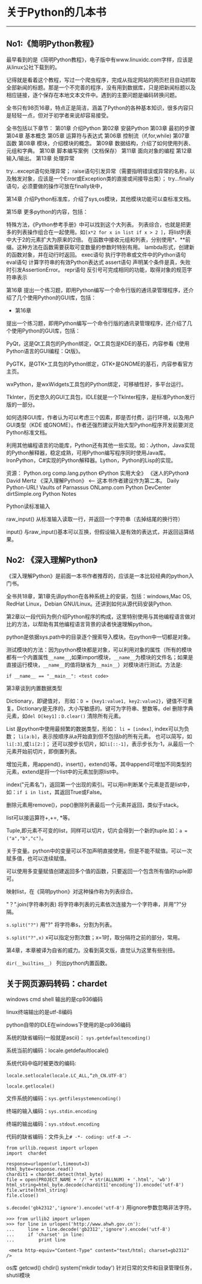 # 关于Python的几本书
---

## No1:《简明Python教程》

最早看到的是《简明Python教程》，电子版中有www.linuxidc.com字样，应该是从linux公社下载到的。

记得就是看着这个教程，写过一个爬虫程序，完成从指定网站的网页栏目自动抓取全部新闻的标题。那是一个不完善的程序，没有用到数据库，只是把新闻标题以及相应链接，逐个保存在本地文本文件中。遇到的主要问题是编码转换问题。

全书只有98页16章，特点正是简洁，涵盖了Python的各种基本知识，很多内容只是轻轻一点，但对于初学者来说却容易接受。

全书包括以下章节：
第01章 介绍Python
第02章 安装Python
第03章 最初的步骤
第04章 基本概念
第05章 运算符与表达式
第06章 控制流（if,for,while)
第07章 函数
第08章 模块，介绍模块的概念。
第09章 数据结构，介绍了如何使用列表、元组和字典。
第10章 脚本编写案例（文档保存）
第11章 面向对象的编程
第12章 输入/输出。
第13章 处理异常

try...except语句处理异常；
raise语句引发异常（需要指明错误或异常的名称，以及触发对象，应该是一个Error或Exception类的直接或间接导出类）；
try...finally语句，必须要做的操作可放在finally块中，

第14章 介绍Python标准库，介绍了sys,os模块，其他模块功能可以查标准文档。

第15章 更多python的内容，包括：

特殊方法，《Python参考手册》中可以找到这个大列表。
列表综合，也就是把更多的列表操作组合在一起使用。如`[x*2 for x in list if x > 2 ]`，将list列表中大于2的元素扩大为原来的2倍。
在函数中接收元组和列表，分别使用\*、\**前缀。这种方法在函数需要获取可变数量的参数时特别有用。
lambda形式，创建新的函数对象，并在动行时返回。
exec语句   执行字符串或文件中的Python语句
eval语句   计算字符串的有效Python表达式
assert语句 声明某个条件是真，失败时引发AssertionError。
repr语句   反引号可完成相同的功能，取得对象的规范字符串表示

第16章 提出一个练习题，即用Python编写一个命令行版的通讯录管理程序，还介绍了几个使用Python的GUI库，包括：

* 第16章

提出一个练习题，即用Python编写一个命令行版的通讯录管理程序，还介绍了几个使用Python的GUI库，包括：

PyQt，这是Qt工具包的Python绑定，Qt工具包是KDE的基石，内容参看《使用Python语言的GUI编程：Qt版》。

PyGTK，是GTK+工具包的Python绑定，GTK+是GNOME的基石，内容参看官方主页。

wxPython，是wxWidgets工具包的Python绑定，可移植性好，多平台运行。

TkInter，历史悠久的GUI工具包，IDLE就是一个TkInter程序，是标准Python发行版的一部分。

如何选择GUI库，作者认为可以考虑三个因素，即是否付费，运行环境，以及用户GUI类型（KDE 或GNOME）。作者还强烈建议开始大型Python程序开发前要浏览Python标准文档。

利用其他编程语言的功能库，Python还有其他一些实现。如：Jython，Java实现的Python解释器，稳定成熟，可用Python编写程序同时使用Java库。IronPython，C#实现的Python解释器。Lython，Python的Lisp的实现。

资源：
Python.org
comp.lang.python
《Python 实用大全》
《迷人的Python》 David Mertz
《深入理解Python》 <-- 这本书作者建议作为第二本。
Daily Python-URL!
Vaults of Parnassus
ONLamp.com Python DevCenter
dirtSimple.org
Python Notes

Python读标准输入

raw_input() 从标准输入读取一行，并返回一个字符串（去掉结尾的换行符）

input()  与raw_input()基本可以互换，但假设输入是有效的表达式，并返回运算结果。

## No2: 《深入理解Python》

《深入理解Python》是前面一本书作者推荐的，应该是一本比较经典的python入门书。

全书共18章，第1章先讲python在各种系统上的安装，包括：windows,Mac OS, RedHat Linux，Debian GNU/Linux。还讲到如何从源代码安装Python.

第2章以一段代码为例介绍Python程序的构成，这里特别使用与其他编程语言做对比的方法，以帮助有其他编程语言背景的读者快速理解python。

python是依据sys.path中的目录逐个搜索导入模块。在python中一切都是对象。

测试模块的方法：因为python模块都是对象，可以利用对象的属性（所有的模块都有一个内置属性`__name__`,如果import模块，`__name__`为模块的文件名；如果是直接运行模块，`__name__`的值将缺省为`__main__`）对模块进行测试。方法是:

`if __name__ == "__main__":
	<test code>`

第3章谈到内置数据类型

Dictionary，即键值对， 形如：`D = {key1:value1, key2:value2}`，键值不可重复。Dictionary是无序的，大小写敏感的。键可为字符串、整数等。del 删除字典元素，如`del D[key1]；D.clear()` 清除所有元素。

List 是python中使用最频繁的数据类型，形如：
`li = [index]`, index可以为负数；
`li[a:b]`，表示按顺序从a开始直到但不包括b的所有元素。
也可以简写，如`li[:3]`,或`li[2:]`；
还可以按步长切片，如`li[::-1]`，表示步长为-1，从最后一个元素开始前切片，即倒置列表。

增加元素，用append()，insert()，extend()等。其中append可增加不同类型的元素，extend是将一个list中的元素加到原list中。

index("元素名")，返回第一个出现的索引。可以用in判断某个元素是否是list中，如：`if i in list`，其返回True或False。

删除元素用remove()，pop()删除列表最后一个元素并返回，类似于stack。

list可以接运算符+,+=, *等。

Tuple,即元素不可变的list，同样可以切片，切片会得到一个新的tuple.如：`a = ("a","b","c")`。

关于变量。python中的变量可以不加声明直接使用，但是不能不赋值。可以一次赋多值，也可以连续赋值。

可以使用多变量赋值创建返回多个值的函数，只要返回一个包含所有值的tuple即可。

映射list，在《简明python》对这种操作称为列表综合。

"？".join(字符串列表) 将字符串列表的元素依次连接为一个字符串，并用"?"分隔。

`s.split("?")` 用"?" 将字符串s，分割为列表。

`s.split("?",x)` x可以指定分割次数；x=1时，取分隔符之前的部分，常用。

第4章，本章被译为自省的威力。没看到英文版，直觉认为这里有些别扭。

`dir(__builtins__) `  列出python内置函数。

## 关于网页源码转码：chardet

windows cmd shell 输出的是cp936编码

linux终端输出的是utf-8编码

python自带的IDLE在windows下使用的是cp936编码

系统的缺省编码(一般就是ascii)： `sys.getdefaultencoding() `

系统当前的编码：locale.getdefaultlocale() 

系统代码中临时被更改的编码:

`locale.setlocale(locale.LC_ALL,“zh_CN.UTF-8″）`

`locale.getlocale() `

文件系统的编码：`sys.getfilesystemencoding() `

终端的输入编码：`sys.stdin.encoding `

终端的输出编码：`sys.stdout.encoding `

代码的缺省编码：文件头上`# -*- coding: utf-8 –*-`

	from urllib.request import urlopen
	import  chardet

	response=urlopen(url,timeout=3)
	html_byte=response.read()
	chardit1 = chardet.detect(html_byte)
	file = open(PROJECT_NAME + '/' + str(ALLNUM) + '.html', 'wb')  
	html_string=html_byte.decode(chardit1['encoding']).encode('utf-8')
	file.write(html_string)
	file.close()

`s.decode('gbk2312','ignore').encode('utf-8')`
用ignore参数忽略非法字符。

	>>> from urllib2 import urlopen
	>>> for line in urlopen('http://www.ahwh.gov.cn'):
	...     line = line.decode('gb2312','ignore').encode('utf-8')
	...     if 'charset' in line:
	... 		print line

` <meta http-equiv="Content-Type" content="text/html; charset=gb2312" />`

os库
getcwd()
chdir()
system('mkdir today')
针对日常的文件和目录管理任务，shutil模块
